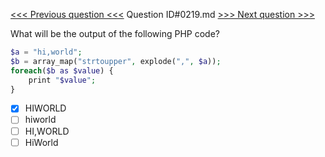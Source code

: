 [<<< Previous question <<<](0218.md)  Question ID#0219.md  [>>> Next question >>>](0220.md) 

What will be the output of the following PHP code?
```php
$a = "hi,world";
$b = array_map("strtoupper", explode(",", $a));
foreach($b as $value) {
    print "$value";
}
```

- [x] HIWORLD
- [ ] hiworld
- [ ] HI,WORLD
- [ ] HiWorld
